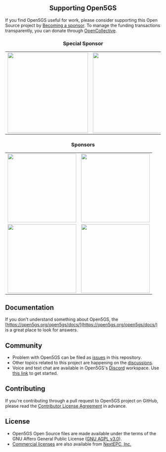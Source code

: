 <h2 align="center">Supporting Open5GS</h2>

If you find Open5GS useful for work, please consider supporting this Open Source project by [Becoming a sponsor](https://github.com/sponsors/acetcom). To manage the funding transactions transparently, you can donate through [OpenCollective](https://opencollective.com/open5gs).

<h3 align="center">Special Sponsor</h3>
<table>
  <tbody>
    <tr>
      <td align="center" valign="middle">
  <a href="https://nextepc.com/" target="_blank">
    <img width="260px" src="https://open5gs.org/assets/img/nextepc_logo.jpg">
  </a>
      </td>
      <td align="center" valign="middle">
  <a href="https://sdr.eee.strath.ac.uk/" target="_blank">
    <img width="260px" src="https://open5gs.org/assets/img/strath.png">
  </a>
      </td>
    </tr>
  </tbody>
</table>

<h3 align="center">Sponsors</h3>
<table>
  <tbody>
    <tr>
      <td align="center" valign="middle">
        <a href="https://www.auctionsoftware.com/" target="_blank">
          <img width="222px" src="https://open5gs.org/assets/img/asLogonew.png">
        </a>
      </td>
      <td align="center" valign="middle">
        <a href="https://www.wearetriple.com/" target="_blank">
          <img width="222px" src="https://open5gs.org/assets/img/triple_logo.png">
        </a>
      </td>
    </tr>
    <tr>
      <td align="center" valign="middle">
        <a href="https://www.accessparks.com/" target="_blank">
          <img width="222px" src="https://open5gs.org/assets/img/AccessParks.png">
        </a>
      </td>
      <td align="center" valign="middle">
        <a href="https://skylarkwireless.com/" target="_blank">
          <img width="222px" src="https://open5gs.org/assets/img/SkylarkWireless-420x78-Web2-R.png">
        </a>
      </td>
    </tr>
  </tbody>
</table>

## Documentation

If you don't understand something about Open5GS, the [https://open5gs.org/open5gs/docs/](https://open5gs.org/open5gs/docs/) is a great place to look for answers.

## Community

- Problem with Open5GS can be filed as [issues](https://github.com/open5gs/open5gs/issues) in this repository.
- Other topics related to this project are happening on the [discussions](https://github.com/open5gs/open5gs/discussions).
- Voice and text chat are available in Open5GS's [Discord](https://discordapp.com/) workspace. Use [this link](https://discord.gg/GreNkuc) to get started.

## Contributing

If you're contributing through a pull request to Open5GS project on GitHub, please read the [Contributor License Agreement](https://open5gs.org/open5gs/cla/) in advance.

## License

- Open5GS Open Source files are made available under the terms of the GNU Affero General Public License ([GNU AGPL v3.0](https://www.gnu.org/licenses/agpl-3.0.html)).
- [Commercial licenses](https://open5gs.org/open5gs/support/) are also available from [NextEPC, Inc.](https://nextepc.com)
